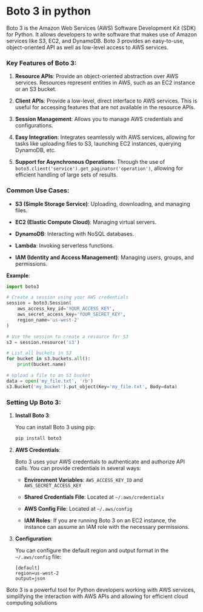 # Boto 3 in python

Boto 3 is the Amazon Web Services (AWS) Software Development Kit (SDK) for Python. It allows developers to write software that makes use of Amazon services like S3, EC2, and DynamoDB. Boto 3 provides an easy-to-use, object-oriented API as well as low-level access to AWS services.

### Key Features of Boto 3:

1. **Resource APIs**: Provide an object-oriented abstraction over AWS services. Resources represent entities in AWS, such as an EC2 instance or an S3 bucket.

2. **Client APIs**: Provide a low-level, direct interface to AWS services. This is useful for accessing features that are not available in the resource APIs.

3. **Session Management**: Allows you to manage AWS credentials and configurations.

4. **Easy Integration**: Integrates seamlessly with AWS services, allowing for tasks like uploading files to S3, launching EC2 instances, querying DynamoDB, etc.

5. **Support for Asynchronous Operations**: Through the use of `boto3.client('service').get_paginator('operation')`, allowing for efficient handling of large sets of results.

### Common Use Cases:

- **S3 (Simple Storage Service)**: Uploading, downloading, and managing files.

- **EC2 (Elastic Compute Cloud)**: Managing virtual servers.

- **DynamoDB**: Interacting with NoSQL databases.

- **Lambda**: Invoking serverless functions.

- **IAM (Identity and Access Management)**: Managing users, groups, and permissions.

**Example**:

```python
import boto3

# Create a session using your AWS credentials
session = boto3.Session(
    aws_access_key_id='YOUR_ACCESS_KEY',
    aws_secret_access_key='YOUR_SECRET_KEY',
    region_name='us-west-2'
)

# Use the session to create a resource for S3
s3 = session.resource('s3')

# List all buckets in S3
for bucket in s3.buckets.all():
    print(bucket.name)

# Upload a file to an S3 bucket
data = open('my_file.txt', 'rb')
s3.Bucket('my_bucket').put_object(Key='my_file.txt', Body=data)
```

### Setting Up Boto 3:

1. **Install Boto 3**:

   You can install Boto 3 using pip:
   ```sh
   pip install boto3
   ```

2. **AWS Credentials**:

   Boto 3 uses your AWS credentials to authenticate and authorize API calls. You can provide credentials in several ways:

   - **Environment Variables**: `AWS_ACCESS_KEY_ID` and `AWS_SECRET_ACCESS_KEY`

   - **Shared Credentials File**: Located at `~/.aws/credentials`

   - **AWS Config File**: Located at `~/.aws/config`

   - **IAM Roles**: If you are running Boto 3 on an EC2 instance, the instance can assume an IAM role with the necessary permissions.

3. **Configuration**:

   You can configure the default region and output format in the `~/.aws/config` file:
   ```
   [default]
   region=us-west-2
   output=json
   ```

Boto 3 is a powerful tool for Python developers working with AWS services, simplifying the interaction with AWS APIs and allowing for efficient cloud computing solutions
